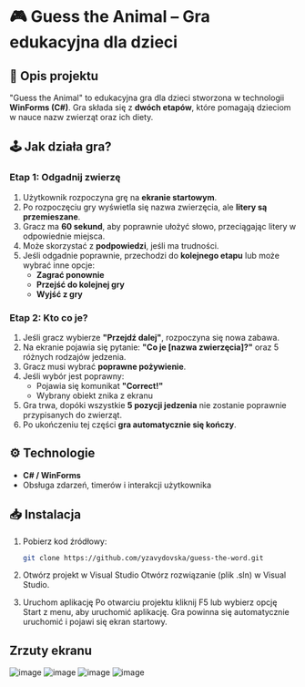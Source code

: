 # 🎮 Guess the Animal – Gra edukacyjna dla dzieci

## 📌 Opis projektu  
"Guess the Animal" to edukacyjna gra dla dzieci stworzona w technologii **WinForms (C#)**. Gra składa się z **dwóch etapów**, które pomagają dzieciom w nauce nazw zwierząt oraz ich diety.  

## 🕹️ Jak działa gra?  
### **Etap 1: Odgadnij zwierzę**  
1. Użytkownik rozpoczyna grę na **ekranie startowym**.  
2. Po rozpoczęciu gry wyświetla się nazwa zwierzęcia, ale **litery są przemieszane**.  
3. Gracz ma **60 sekund**, aby poprawnie ułożyć słowo, przeciągając litery w odpowiednie miejsca.  
4. Może skorzystać z **podpowiedzi**, jeśli ma trudności.  
5. Jeśli odgadnie poprawnie, przechodzi do **kolejnego etapu** lub może wybrać inne opcje:  
   - **Zagrać ponownie**  
   - **Przejść do kolejnej gry**  
   - **Wyjść z gry**  

### **Etap 2: Kto co je?**  
1. Jeśli gracz wybierze **"Przejdź dalej"**, rozpoczyna się nowa zabawa.  
2. Na ekranie pojawia się pytanie: **"Co je [nazwa zwierzęcia]?"** oraz 5 różnych rodzajów jedzenia.  
3. Gracz musi wybrać **poprawne pożywienie**.  
4. Jeśli wybór jest poprawny:  
   - Pojawia się komunikat **"Correct!"**  
   - Wybrany obiekt znika z ekranu  
5. Gra trwa, dopóki wszystkie **5 pozycji jedzenia** nie zostanie poprawnie przypisanych do zwierząt.  
6. Po ukończeniu tej części **gra automatycznie się kończy**.  

## ⚙️ Technologie  
- **C# / WinForms**  
- Obsługa zdarzeń, timerów i interakcji użytkownika  

## 📥 Instalacja  
1. Pobierz kod źródłowy:  
   ```bash
   git clone https://github.com/yzavydovska/guess-the-word.git
   
  2. Otwórz projekt w Visual Studio
Otwórz rozwiązanie (plik .sln) w Visual Studio.

3. Uruchom aplikację
Po otwarciu projektu kliknij F5 lub wybierz opcję Start z menu, aby uruchomić aplikację. Gra powinna się automatycznie uruchomić i pojawi się ekran startowy.


## Zrzuty ekranu
![image](https://github.com/user-attachments/assets/d0a77ee6-ec09-4df4-9834-bdb76aa4c8ad)
![image](https://github.com/user-attachments/assets/f776f310-6adc-4252-9ba1-f199ef45e9ce)
![image](https://github.com/user-attachments/assets/7c6b5fb2-3379-4cfa-ad13-b4d5ac5ec08d)
![image](https://github.com/user-attachments/assets/cb2bb596-e893-4389-b1d1-3462389372f6)




